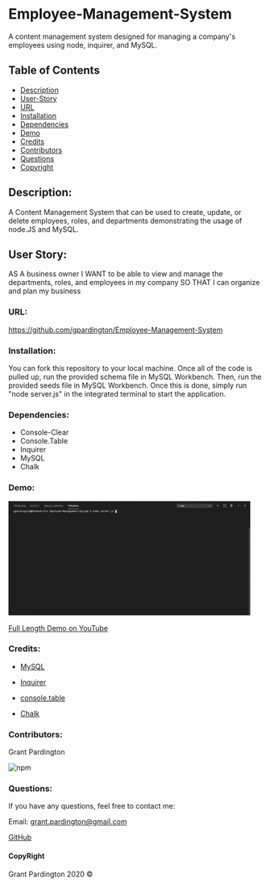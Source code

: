 # Employee-Management-System
A content management system designed for managing a company's employees using node, inquirer, and MySQL.

## Table of Contents

- [Description](#description)
- [User-Story](#user-story)
- [URL](#url)
- [Installation](#installation)
- [Dependencies](#dependencies)
- [Demo](#demo)
- [Credits](#credits)
- [Contributors](#contributors)
- [Questions](#questions)
- [Copyright](#copyright)

## Description:
A Content Management System that can be used to create, update, or delete employees, roles, and departments demonstrating the usage of node.JS and MySQL.


## User Story:

AS A business owner
I WANT to be able to view and manage the departments, roles, and employees in my company
SO THAT I can organize and plan my business


### URL:

https://github.com/gpardington/Employee-Management-System


### Installation:

You can fork this repository to your local machine. Once all of the code is pulled up, run the provided schema file in MySQL Workbench. Then, run the provided seeds file in MySQL Workbench. Once this is done, simply run "node server.js" in the integrated terminal to start the application. 


### Dependencies:

- Console-Clear
- Console.Table
- Inquirer
- MySQL
- Chalk


### Demo:

![demo](https://github.com/gpardington/Employee-Management-System/blob/master/demo/employee-tracker-demo.gif)

[Full Length Demo on YouTube](https://www.youtube.com/watch?v=ptSD-os2vjg)


### Credits:
- [MySQL](https://www.npmjs.com/package/mysql)

- [Inquirer](https://www.npmjs.com/package/inquirer)

- [console.table](https://www.npmjs.com/package/console.table)

- [Chalk](https://www.npmjs.com/package/chalk)


### Contributors:

Grant Pardington

![npm](https://img.shields.io/static/v1?label=license&message=MIT&color=blue)


### Questions:

If you have any questions, feel free to contact me:
 
 Email: [grant.pardington@gmail.com](mailto:grant.pardington@gmail.com)

 [GitHub](https://github.com/gpardington) 


#### CopyRight

Grant Pardington 2020 &copy; 